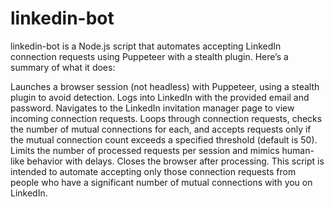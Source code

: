 # linkedin-bot


linkedin-bot is a Node.js script that automates accepting LinkedIn connection requests using Puppeteer with a stealth plugin. Here’s a summary of what it does:

Launches a browser session (not headless) with Puppeteer, using a stealth plugin to avoid detection.
Logs into LinkedIn with the provided email and password.
Navigates to the LinkedIn invitation manager page to view incoming connection requests.
Loops through connection requests, checks the number of mutual connections for each, and accepts requests only if the mutual connection count exceeds a specified threshold (default is 50).
Limits the number of processed requests per session and mimics human-like behavior with delays.
Closes the browser after processing.
This script is intended to automate accepting only those connection requests from people who have a significant number of mutual connections with you on LinkedIn.

